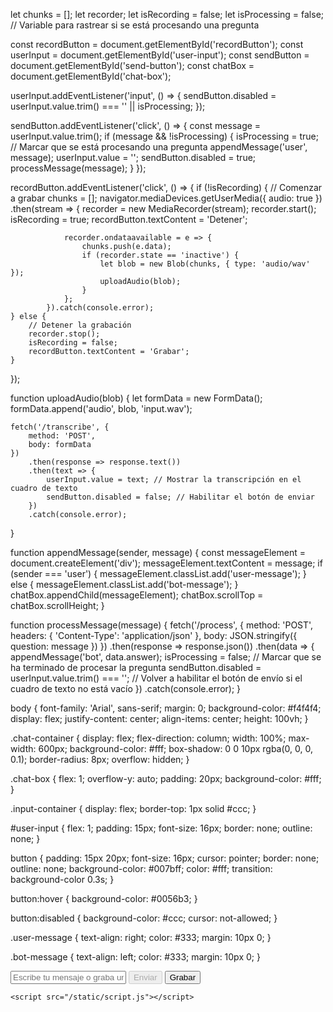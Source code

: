 let chunks = [];
let recorder;
let isRecording = false;
let isProcessing = false; // Variable para rastrear si se está procesando una pregunta

const recordButton = document.getElementById('recordButton');
const userInput = document.getElementById('user-input');
const sendButton = document.getElementById('send-button');
const chatBox = document.getElementById('chat-box');

userInput.addEventListener('input', () => {
    sendButton.disabled = userInput.value.trim() === '' || isProcessing;
});

sendButton.addEventListener('click', () => {
    const message = userInput.value.trim();
    if (message && !isProcessing) {
        isProcessing = true; // Marcar que se está procesando una pregunta
        appendMessage('user', message);
        userInput.value = '';
        sendButton.disabled = true;
        processMessage(message);
    }
});

recordButton.addEventListener('click', () => {
    if (!isRecording) {
        // Comenzar a grabar
        chunks = [];
        navigator.mediaDevices.getUserMedia({ audio: true })
            .then(stream => {
                recorder = new MediaRecorder(stream);
                recorder.start();
                isRecording = true;
                recordButton.textContent = 'Detener';

                recorder.ondataavailable = e => {
                    chunks.push(e.data);
                    if (recorder.state == 'inactive') {
                        let blob = new Blob(chunks, { type: 'audio/wav' });
                        uploadAudio(blob);
                    }
                };
            }).catch(console.error);
    } else {
        // Detener la grabación
        recorder.stop();
        isRecording = false;
        recordButton.textContent = 'Grabar';
    }
});

function uploadAudio(blob) {
    let formData = new FormData();
    formData.append('audio', blob, 'input.wav');

    fetch('/transcribe', {
        method: 'POST',
        body: formData
    })
        .then(response => response.text())
        .then(text => {
            userInput.value = text; // Mostrar la transcripción en el cuadro de texto
            sendButton.disabled = false; // Habilitar el botón de enviar
        })
        .catch(console.error);
}

function appendMessage(sender, message) {
    const messageElement = document.createElement('div');
    messageElement.textContent = message;
    if (sender === 'user') {
        messageElement.classList.add('user-message');
    } else {
        messageElement.classList.add('bot-message');
    }
    chatBox.appendChild(messageElement);
    chatBox.scrollTop = chatBox.scrollHeight;
}

function processMessage(message) {
    fetch('/process', {
        method: 'POST',
        headers: {
            'Content-Type': 'application/json'
        },
        body: JSON.stringify({ question: message })
    })
        .then(response => response.json())
        .then(data => {
            appendMessage('bot', data.answer);
            isProcessing = false; // Marcar que se ha terminado de procesar la pregunta
            sendButton.disabled = userInput.value.trim() === ''; // Volver a habilitar el botón de envío si el cuadro de texto no está vacío
        })
        .catch(console.error);
}


body {
    font-family: 'Arial', sans-serif;
    margin: 0;
    background-color: #f4f4f4;
    display: flex;
    justify-content: center;
    align-items: center;
    height: 100vh;
}

.chat-container {
    display: flex;
    flex-direction: column;
    width: 100%;
    max-width: 600px;
    background-color: #fff;
    box-shadow: 0 0 10px rgba(0, 0, 0, 0.1);
    border-radius: 8px;
    overflow: hidden;
}

.chat-box {
    flex: 1;
    overflow-y: auto;
    padding: 20px;
    background-color: #fff;
}

.input-container {
    display: flex;
    border-top: 1px solid #ccc;
}

#user-input {
    flex: 1;
    padding: 15px;
    font-size: 16px;
    border: none;
    outline: none;
}

button {
    padding: 15px 20px;
    font-size: 16px;
    cursor: pointer;
    border: none;
    outline: none;
    background-color: #007bff;
    color: #fff;
    transition: background-color 0.3s;
}

button:hover {
    background-color: #0056b3;
}

button:disabled {
    background-color: #ccc;
    cursor: not-allowed;
}

.user-message {
    text-align: right;
    color: #333;
    margin: 10px 0;
}

.bot-message {
    text-align: left;
    color: #333;
    margin: 10px 0;
}



<!DOCTYPE html>
<html lang="en">
<head>
    <meta charset="UTF-8">
    <meta name="viewport" content="width=device-width, initial-scale=1.0">
    <title>Web-VoiLLM Chatbot</title>
    <link rel="stylesheet" href="/static/style.css">
</head>
<body>
    <div class="chat-container">
        <div id="chat-box" class="chat-box"></div>
        <div class="input-container">
            <input type="text" id="user-input" placeholder="Escribe tu mensaje o graba un audio...">
            <button id="send-button" disabled>Enviar</button>
            <button id="recordButton">Grabar</button>
        </div>
    </div>

    <script src="/static/script.js"></script>
</body>
</html>